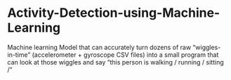 # Activity-Detection-using-Machine-Learning
Machine learning Model that can accurately turn dozens of raw “wiggles-in-time” (accelerometer + gyroscope CSV files) into a small program that can look at those wiggles and say “this person is walking / running / sitting /”
